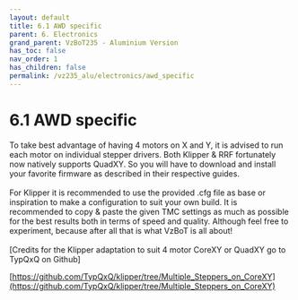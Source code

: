 ```yaml
---
layout: default
title: 6.1 AWD specific
parent: 6. Electronics
grand_parent: VzBoT235 - Aluminium Version
has_toc: false
nav_order: 1
has_children: false
permalink: /vz235_alu/electronics/awd_specific
---
```


# 6.1 AWD specific

To take best advantage of having 4 motors on X and Y, it is advised to run each motor on individual stepper drivers. Both Klipper & RRF fortunately now natively supports QuadXY. So you will have to download and install your favorite firmware as described in their respective guides.
<br>
<br>
For Klipper it is recommended to use the provided .cfg file as base or inspiration to make a configuration to suit your own build. It is recommended to copy & paste the given TMC settings as much as possible for the best results both in terms of speed and quality. Although feel free to experiment, because after all that is what VzBoT is all about!
<br>
<br>
[Credits for the Klipper adaptation to suit 4 motor CoreXY or QuadXY go to TypQxQ on Github]
<br>

[https://github.com/TypQxQ/klipper/tree/Multiple_Steppers_on_CoreXY](https://github.com/TypQxQ/klipper/tree/Multiple_Steppers_on_CoreXY)